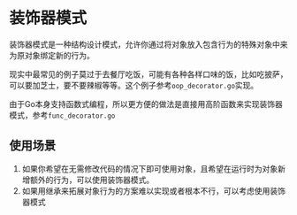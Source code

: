 # 装饰器模式
装饰器模式是一种结构设计模式，允许你通过将对象放入包含行为的特殊对象中来为原对象绑定新的行为。

现实中最常见的例子莫过于去餐厅吃饭，可能有各种各样口味的饭，比如吃披萨，可以要加芝士，要不要辣椒等等。这个例子参考`oop_decorator.go`实现。

由于Go本身支持函数式编程，所以更方便的做法是直接用高阶函数来实现装饰器模式，参考`func_decorator.go`

## 使用场景
1. 如果你希望在无需修改代码的情况下即可使用对象，且希望在运行时为对象新增额外的行为，可以使用装饰器模式。
2. 如果用继承来拓展对象行为的方案难以实现或者根本不行，可以考虑使用装饰器模式